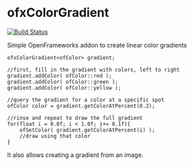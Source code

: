 # ofxColorGradient

[![Build Status](https://travis-ci.org/armadillu/ofxColorGradient.svg?branch=master)](https://travis-ci.org/armadillu/ofxColorGradient)


Simple OpenFrameworks addon to create linear color gradients 

	ofxColorGradient<ofColor> gradient;
	
	//first, fill in the gradient with colors, left to right
	gradient.addColor( ofColor::red );
	gradient.addColor( ofColor::green );
	gradient.addColor( ofColor::yellow );

	//query the gradient for a color at a specific spot
	ofColor color = gradient.getColorAtPercent(0.2);

	//rinse and repeat to draw the full gradient
	for(float i = 0.0f; i < 1.0f; i+= 0.1f){
		ofSetColor( gradient.getColorAtPercent(i) );
		//draw using that color
	}
	
It also allows creating a gradient from an image.
